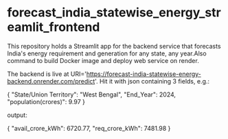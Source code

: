 # forecast_india_statewise_energy_streamlit_frontend
This repository holds a Streamlit app for the backend service that forecasts India's energy requirement and generation for any state, any year.Also command to build Docker image and deploy web service on render.

The backend is live at URI='https://forecast-india-statewise-energy-backend.onrender.com/predict'.
Hit it with json containing 3 fields, e.g.:

{
"State/Union Territory": "West Bengal",
"End_Year": 2024,
"population(crores)": 9.97
}

output:

{
    "avail_crore_kWh": 6720.77,
    "req_crore_kWh": 7481.98
}
